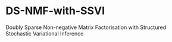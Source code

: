# DS-NMF-with-SSVI
Doubly Sparse Non-negative Matrix Factorisation with Structured Stochastic Variational Inference
